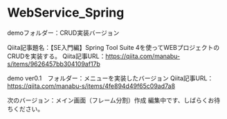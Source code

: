 # WebService_Spring

demoフォルダー：CRUD実装バージョン

Qiita記事題名：【SE入門編】Spring Tool Suite 4を使ってWEBプロジェクトのCRUDを実装する。
Qiita記事URL：https://qiita.com/manabu-s/items/9626457bb304109af17b

demo ver0.1　フォルダー：メニューを実装したバージョン
Qiita記事URL：https://qiita.com/manabu-s/items/4fe894d49f65c09ad7a8

次のバージョン：メイン画面（フレーム分割）作成
編集中です、しばらくお待ちください。
